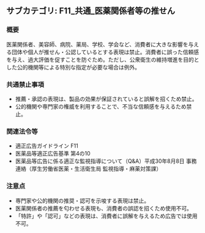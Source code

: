 ## サブカテゴリ: F11_共通_医薬関係者等の推せん

### 概要
医薬関係者、美容師、病院、薬局、学校、学会など、消費者に大きな影響を与える団体や個人が推せん・公認しているとする表現は禁止。消費者に誤った信頼感を与え、過大評価を促すことを防ぐため。ただし、公衆衛生の維持増進を目的とした公的機関等による特別な指定が必要な場合は例外。

### 共通禁止事項
- 推薦・承認の表現は、製品の効果が保証されていると誤解を招くため禁止。
- 公的機関や専門家の権威を利用することで、不当な信頼感を与えるため禁止。

### 関連法令等
- 適正広告ガイドライン F11
- 医薬品等適正広告基準 第4の10
- 医薬品等広告に係る適正な監視指導について（Q&A）平成30年8月8日 事務連絡（厚生労働省医薬・生活衛生局 監視指導・麻薬対策課）

### 注意点
- 専門家や公的機関の推奨・認可を示唆する表現は禁止。
- 医薬関係者の推薦を匂わせる表現も、消費者の誤認を招くため使用不可。
- 「特許」や「認可」などの表現は、消費者に誤解を与えるため広告では使用不可。

